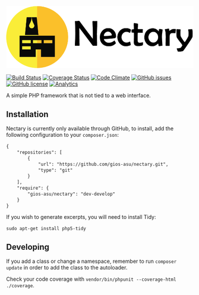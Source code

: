 ![Nectary](documentation/images/nectary-with-text.png)

[![Build Status](https://travis-ci.org/gios-asu/nectary.svg)](https://travis-ci.org/gios-asu/nectary) [![Coverage Status](https://coveralls.io/repos/gios-asu/nectary/badge.svg?branch=develop&service=github)](https://coveralls.io/github/gios-asu/nectary?branch=develop) [![Code Climate](https://codeclimate.com/github/gios-asu/nectary/badges/gpa.svg)](https://codeclimate.com/github/gios-asu/nectary) [![GitHub issues](https://img.shields.io/github/issues/gios-asu/nectary.svg)]() [![GitHub license](https://img.shields.io/github/license/gios-asu/nectary.svg)]() [![Analytics](https://ga-beacon.appspot.com/UA-561868-49/gios-asu/nectary?flat)](https://github.com/igrigorik/ga-beacon)


A simple PHP framework that is not tied to a web interface.

## Installation

Nectary is currently only available through GitHub, to install, add the following configuration to your `composer.json`:

```
{
    "repositories": [
        {
            "url": "https://github.com/gios-asu/nectary.git",
            "type": "git"
        }
    ],
    "require": {
        "gios-asu/nectary": "dev-develop"
    }
}
```

If you wish to generate excerpts, you will need to install Tidy:

```
sudo apt-get install php5-tidy
```

## Developing

If you add a class or change a namespace, remember to
run `composer update` in order to add the class to the autoloader.

Check your code coverage with `vendor/bin/phpunit --coverage-html ./coverage`.
